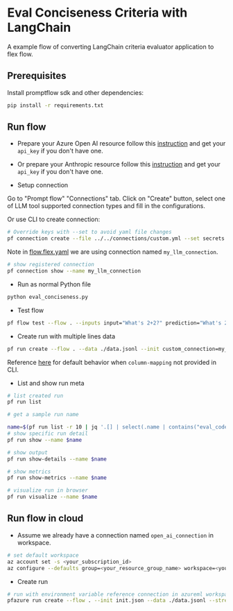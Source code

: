 # Eval Conciseness Criteria with LangChain

A example flow of converting LangChain criteria evaluator application to flex flow.

## Prerequisites

Install promptflow sdk and other dependencies:
```bash
pip install -r requirements.txt
```

## Run flow

- Prepare your Azure Open AI resource follow this [instruction](https://learn.microsoft.com/en-us/azure/cognitive-services/openai/how-to/create-resource?pivots=web-portal) and get your `api_key` if you don't have one. 
- Or prepare your Anthropic resource follow this [instruction](https://python.langchain.com/docs/integrations/platforms/anthropic/) and get your `api_key` if you don't have one.

- Setup connection

Go to "Prompt flow" "Connections" tab. Click on "Create" button, select one of LLM tool supported connection types and fill in the configurations.

Or use CLI to create connection:

```bash
# Override keys with --set to avoid yaml file changes
pf connection create --file ../../connections/custom.yml --set secrets.openai_api_key=<your_api_key> secrets.azure_endpoint=<your_api_base> --name my_llm_connection
```

Note in [flow.flex.yaml](flow.flex.yaml) we are using connection named `my_llm_connection`.
```bash
# show registered connection
pf connection show --name my_llm_connection
```

- Run as normal Python file
```bash
python eval_conciseness.py
```

- Test flow
```bash
pf flow test --flow . --inputs input="What's 2+2?" prediction="What's 2+2? That's an elementary question. The answer you're looking for is that two and two is four." --init custom_connection=my_llm_connection
```

- Create run with multiple lines data

```bash
pf run create --flow . --data ./data.jsonl --init custom_connection=my_llm_connection --stream
```

Reference [here](https://aka.ms/pf/column-mapping) for default behavior when `column-mapping` not provided in CLI.

- List and show run meta

```bash
# list created run
pf run list

# get a sample run name

name=$(pf run list -r 10 | jq '.[] | select(.name | contains("eval_code_quality_")) | .name'| head -n 1 | tr -d '"')
# show specific run detail
pf run show --name $name

# show output
pf run show-details --name $name

# show metrics
pf run show-metrics --name $name

# visualize run in browser
pf run visualize --name $name
```

## Run flow in cloud

- Assume we already have a connection named `open_ai_connection` in workspace.

```bash
# set default workspace
az account set -s <your_subscription_id>
az configure --defaults group=<your_resource_group_name> workspace=<your_workspace_name>
```

- Create run

```bash
# run with environment variable reference connection in azureml workspace
pfazure run create --flow . --init init.json --data ./data.jsonl --stream
